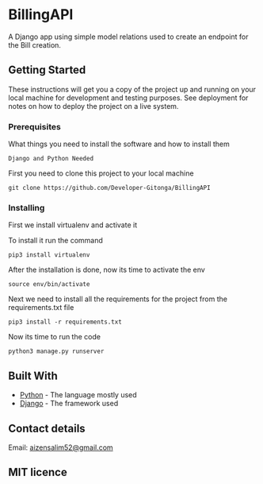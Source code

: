 # BillingAPI
A Django app using simple model relations used to create an endpoint for the Bill creation.

## Getting Started

These instructions will get you a copy of the project up and running on your local machine for development and testing purposes. See deployment for notes on how to deploy the project on a live system.

### Prerequisites

What things you need to install the software and how to install them

```
Django and Python Needed
```

First you need to clone this project to your local machine 

```
git clone https://github.com/Developer-Gitonga/BillingAPI
```

### Installing

First we install virtualenv and activate it

To install it run the command
```
pip3 install virtualenv
```

After the installation is done, now its time to activate the env

```
source env/bin/activate
```

Next we need to install all the requirements for the project from the requirements.txt file

```
pip3 install -r requirements.txt
```

Now its time to run the code

```
python3 manage.py runserver
```


## Built With

* [Python](https://docs.python.org/3/download.html) - The language mostly used
* [Django](https://docs.djangoproject.com/en/4.0/) - The framework used


## Contact details
Email: aizensalim52@gmail.com
## MIT licence
